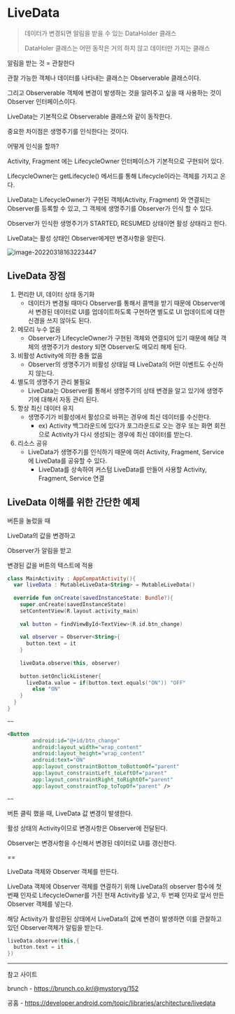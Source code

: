 # LiveData

> 데이터가 변경되면 알림을 받을 수 있는 DataHolder 클래스
>
> DataHoler 클래스는 어떤 동작은 거의 하지 않고 데이터만 가지는 클래스



알림을 받는 것 = 관찰한다



관찰 가능한 객체나 데이터를 나타내는 클래스는 Observerable 클래스이다.

그리고 Observerable 객체에 변경이 발생하는 것을 알려주고 싶을 때 사용하는 것이 Observer 인터페이스이다.



LiveData는 기본적으로 Observerable 클래스와 같이 동작한다.

중요한 차이점은 생명주기를 인식한다는 것이다.



어떻게 인식을 할까?

Activity, Fragment 에는 LifecycleOwner 인터페이스가 기본적으로 구현되어 있다.

LifecycleOwner는 getLifecycle() 메서드를 통해 Lifecycle이라는 객체를 가지고 온다.

LiveData는 LifecycleOwner가 구현된 객체(Activity, Fragment) 와 연결되는 Observer를 등록할 수 있고, 그 객체에 생명주기를 Observer가 인식 할 수 있다.



Observer가 인식한 생명주기가 STARTED, RESUMED 상태이면 활성 상태라고 한다.

LiveData는 활성 상태인 Observer에게만 변경사항을 알린다.

![image-20220318163223447](https://tva1.sinaimg.cn/large/e6c9d24egy1h0e2ljyn6hj20i60bn3ys.jpg)



## LiveData 장점

1. 편리한 UI, 데이터 상태 동기화
   - 데이터가 변경될 때마다 Observer를 통해서 콜백을 받기 때문에 Observer에서 변경된 데이터로 UI를 업데이트하도록 구현하면 별도로 UI 업데이트에 대한 신경을 쓰지 않아도 된다.
2. 메모리 누수 없음
   - Observer가 LifecycleOwner가 구현된 객체와 연결되어 있기 때문에 해당 객체의 생명주기가 destory 되면 Observer도 메모리 해제 된다.
3. 비활성 Activity에 의한 충돌 없음
   - Observer의 생명주기가 비활성 상태일 때 LiveData의 어떤 이벤트도 수신하지 않는다.
4. 별도의 생명주기 관리 불필요
   - LiveData는 Observer를 통해서 생명주기의 상태 변경을 알고 있기에 생명주기에 대해서 자동 관리 된다.
5. 항상 최신 데이터 유지
   - 생명주기가 비활성에서 활성으로 바뀌는 경우에 최신 데이터를 수신한다.
     - ex) Activity 백그라운드에 있다가 포그라운드로 오는 경우 또는 화면 회전으로 Activity가 다시 생성되는 경우에 최신 데이터를 받는다.
6. 리소스 공유
   - LiveData가 생명주기를 인식하기 때문에 여러 Activity, Fragment, Service에 LiveData를 공유할 수 있다.
     - LiveData를 상속하여 커스텀 LiveData를 만들어 사용할 Activity, Fragment, Service 연결



## LiveData 이해를 위한 간단한 예제

버튼을 눌렀을 때 

LiveData의 값을 변경하고

Observer가 알림을 받고

변경된 값을 버튼의 텍스트에 적용



```kotlin
class MainActivity : AppCompatActivity(){
  var liveData : MutableLiveData<String> = MutableLiveData()
  
  override fun onCreate(savedInstanceState: Bundle?){
    super.onCreate(savedInstanceState)
    setContentView(R.layout.activity_main)
    
    val button = findViewById<TextView>(R.id.btn_change)
    
    val observer = Observer<String>{
      button.text = it
    }
    
    liveData.observe(this, observer)
    
    button.setOnclickListener{
      liveData.value = if(button.text.equals("ON")) "OFF"
      	else "ON"
    }
  }
}
```



```xml
~~

<Button
        android:id="@+id/btn_change"
        android:layout_width="wrap_content"
        android:layout_height="wrap_content"
        android:text="ON"
        app:layout_constraintBottom_toBottomOf="parent"
        app:layout_constraintLeft_toLeftOf="parent"
        app:layout_constraintRight_toRightOf="parent"
        app:layout_constraintTop_toTopOf="parent" />

~~
```



버튼 클릭 했을 때, LiveData 값 변경이 발생한다.

활성 상태의 Activity이므로 변경사항은 Observer에 전달된다.

Observer는 변경사항을 수신해서 변경된 데이터로 UI를 갱신한다.

==

LiveData 객체와 Observer 객체를 만든다.

LiveData 객체에 Observer 객체를 연결하기 위해 LiveData의 observer 함수에 첫 번째 인자로 LifecycleOwner를 가진 현재 Activity를 넣고, 두 번째 인자로 앞서 만든 Observer 객체를 넣는다.

해당 Activity가 활성환된 상태에서 LiveData의 값에 변경이 발생하면 이를 관찰하고 있던 Observer객체가 알림을 받는다.



```kotlin
liveData.observe(this,{
  button.text = it
})
```





----

참고 사이트

brunch - https://brunch.co.kr/@mystoryg/152

공홈 - https://developer.android.com/topic/libraries/architecture/livedata